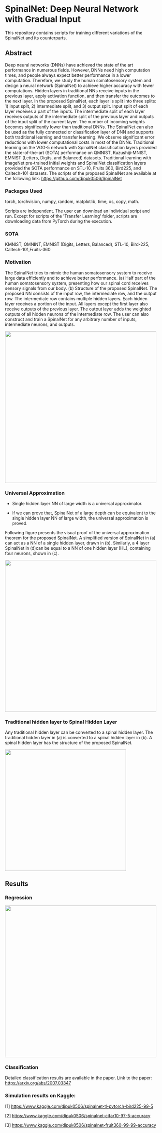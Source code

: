 # SpinalNet: Deep Neural Network with Gradual Input

This repository contains scripts for training different variations of the SpinalNet and its counterparts.

## Abstract
Deep neural networks (DNNs) have achieved the state of the art performance in numerous fields. However, DNNs need high computation times, and people always expect better performance in a lower computation. Therefore, we study the human somatosensory system and design a neural network (SpinalNet) to achieve higher accuracy with fewer computations. Hidden layers in traditional NNs receive inputs in the previous layer, apply activation function, and then transfer the outcomes to the next layer. In the proposed SpinalNet, each layer is split into three splits: 1) input split, 2) intermediate split, and 3) output split. Input split of each layer receives a part of the inputs. The intermediate split of each layer receives outputs of the intermediate split of the previous layer and outputs of the input split of the current layer. The number of incoming weights becomes significantly lower than traditional DNNs. The SpinalNet can also be used as the fully connected or classification layer of DNN and supports both traditional learning and transfer learning. We observe significant error reductions with lower computational costs in most of the DNNs. Traditional learning on the VGG-5 network with SpinalNet classification layers provided the state-of-the-art (SOTA) performance on QMNIST, Kuzushiji-MNIST, EMNIST (Letters, Digits, and Balanced) datasets. Traditional learning with ImageNet pre-trained initial weights and SpinalNet classification layers provided the SOTA performance on STL-10, Fruits 360, Bird225, and Caltech-101 datasets. The scripts of the proposed SpinalNet are available at the following link: https://github.com/dipuk0506/SpinalNet


### Packages Used

torch, torchvision, numpy, random, matplotlib, time, os, copy, math.

Scripts are independent. The user can download an individual script and run. Except for scripts of the 'Transfer Learning' folder, scripts are downloading data from PyTorch during the execution.

### SOTA
KMNIST, QMNINT, EMNIST (Digits, Letters, Balanced), STL-10, Bird-225, Caltech-101,Fruits-360


### Motivation
The SpinalNet tries to mimic the human somatosensory system to receive large data efficiently and to achieve better performance. (a) Half part of the human somatosensory system, presenting how our spinal cord receives sensory signals from our body. (b) Structure of the proposed SpinalNet. The proposed NN consists of the input row, the intermediate row, and the output row. The intermediate row contains multiple hidden layers. Each hidden layer receives a portion of the input. All layers except the first layer also receive outputs of the previous layer. The output layer adds the weighted outputs of all hidden neurons of the intermediate row. The user can also construct and train a SpinalNet for any arbitrary number of inputs, intermediate neurons, and outputs.


<img src="https://github.com/dipuk0506/SpinalNet/blob/master/Human_sensory.png" width="500">


### Universal Approximation

- Single hidden layer NN of large width is a universal approximator.

- If we can prove that, SpinalNet of a large depth can be equivalent to the single hidden layer NN of large width, the universal approximation is proved.

Following figure presents the visual proof of the universal approximation theorem for the proposed SpinalNet. A simplified version of SpinalNet in (a) can act as a NN of a single hidden layer, drawn in (b). Similarly, a 4 layer SpinalNet in (d)can be equal to a NN of one hidden layer (HL), containing four neurons, shown in (c). 


<img src="https://github.com/dipuk0506/SpinalNet/blob/master/UA_one_layer.png" width="500">


### Traditional hidden layer to Spinal Hidden Layer

Any traditional hidden layer can be converted to a spinal hidden layer. The traditional hidden layer in (a) is converted to a spinal hidden layer in (b). A spinal hidden layer has the structure of the proposed SpinalNet.

<img src="https://github.com/dipuk0506/SpinalNet/blob/master/SpinalHL.png" width="400">

## Results
### Regression

<img src="https://github.com/dipuk0506/SpinalNet/blob/master/Spinal_Regression.png" width="500">

### Classification
Detailed classification results are available in the paper.
Link to the paper:  https://arxiv.org/abs/2007.03347

### Simulation results on Kaggle:
[1] https://www.kaggle.com/dipuk0506/spinalnet-tl-pytorch-bird225-99-5

[2] https://www.kaggle.com/dipuk0506/spinalnet-cifar10-97-5-accuracy

[3] https://www.kaggle.com/dipuk0506/spinalnet-fruit360-99-99-accuracy
